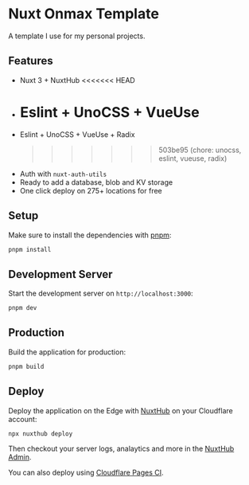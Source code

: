 # Nuxt Onmax Template

A template I use for my personal projects.

## Features

- Nuxt 3 + NuxtHub
  <<<<<<< HEAD
- # Eslint + UnoCSS + VueUse
- Eslint + UnoCSS + VueUse + Radix
  > > > > > > > 503be95 (chore: unocss, eslint, vueuse, radix)
- Auth with `nuxt-auth-utils`
- Ready to add a database, blob and KV storage
- One click deploy on 275+ locations for free

## Setup

Make sure to install the dependencies with [pnpm](https://pnpm.io/installation#using-corepack):

```bash
pnpm install
```

## Development Server

Start the development server on `http://localhost:3000`:

```bash
pnpm dev
```

## Production

Build the application for production:

```bash
pnpm build
```

## Deploy

Deploy the application on the Edge with [NuxtHub](https://hub.nuxt.com) on your Cloudflare account:

```bash
npx nuxthub deploy
```

Then checkout your server logs, analaytics and more in the [NuxtHub Admin](https://admin.hub.nuxt.com).

You can also deploy using [Cloudflare Pages CI](https://hub.nuxt.com/docs/getting-started/deploy#cloudflare-pages-ci).
